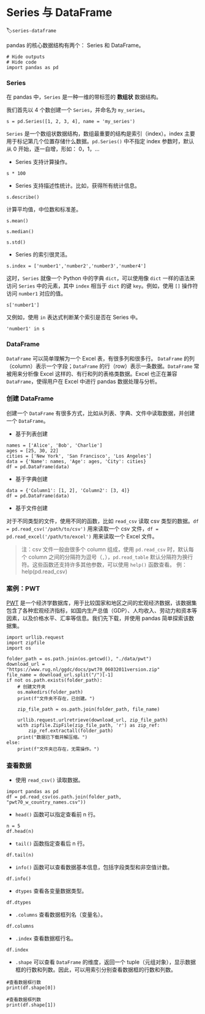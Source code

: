 # Series 与 DataFrame
:label:`series-dataframe`

pandas 的核心数据结构有两个： Series 和 DataFrame。

```{.python .input}
# Hide outputs
# Hide code
import pandas as pd
```

### Series

在 pandas 中，`Series` 是一种一维的带标签的 **数组状** 数据结构。

我们首先以 4 个数创建一个 `Series`，并命名为 `my_series`。

```{.python .input}
s = pd.Series([1, 2, 3, 4], name = 'my_series')
```

`Series` 是一个数组状数据结构，数组最重要的结构是索引（index）。index 主要用于标记第几个位置存储什么数据。`pd.Series()` 中不指定 index 参数时，默认从 0 开始，逐一自增，形如： 0，1，...

- Series 支持计算操作。

```{.python .input}
s * 100
```

- Series 支持描述性统计。比如，获得所有统计信息。

```{.python .input}
s.describe()
```

计算平均值，中位数和标准差。

```{.python .input}
s.mean()
```

```{.python .input}
s.median()
```

```{.python .input}
s.std()
```

- Series 的索引很灵活。

```{.python .input}
s.index = ['number1','number2','number3','number4']
```

这时，`Series` 就像一个 Python 中的字典 `dict`，可以使用像 `dict` 一样的语法来访问 `Series` 中的元素，其中 `index` 相当于 `dict` 的键 `key`。例如，使用 `[]` 操作符访问 `number1` 对应的值。

```{.python .input}
s['number1']
```

又例如，使用 `in` 表达式判断某个索引是否在 Series 中。

```{.python .input}
'number1' in s
```

### DataFrame

`DataFrame` 可以简单理解为一个 Excel 表，有很多列和很多行。
`DataFrame` 的列（column）表示一个字段；`DataFrame` 的行（row）表示一条数据。`DataFrame` 常被用来分析像 Excel 这样的、有行和列的表格类数据。Excel 也正在兼容 `DataFrame`，使得用户在 Excel 中进行 pandas 数据处理与分析。

### 创建 DataFrame

创建一个 `DataFrame` 有很多方式，比如从列表、字典、文件中读取数据，并创建一个 `DataFrame`。

- 基于列表创建

```{.python .input}
names = ['Alice', 'Bob', 'Charlie']
ages = [25, 30, 22]
cities = ['New York', 'San Francisco', 'Los Angeles']
data = {'Name': names, 'Age': ages, 'City': cities}
df = pd.DataFrame(data)
```

- 基于字典创建

```{.python .input}
data = {'Column1': [1, 2], 'Column2': [3, 4]}
df = pd.DataFrame(data)
```

- 基于文件创建

对于不同类型的文件，使用不同的函数，比如 `read_csv` 读取 csv 类型的数据。`df = pd.read_csv('/path/to/csv')` 用来读取一个 csv 文件，`df =  pd.read_excel('/path/to/excel')` 用来读取一个 Excel 文件。

> 注：csv 文件一般由很多个 column 组成，使用 `pd.read_csv` 时，默认每个 column 之间的分隔符为逗号（`,`），`pd.read_table` 默认分隔符为换行符。这些函数还支持许多其他参数，可以使用 `help()` 函数查看。
> 例：help(pd.read_csv)

### 案例：PWT

[PWT](https://www.rug.nl/ggdc/productivity/pwt/) 是一个经济学数据库，用于比较国家和地区之间的宏观经济数据，该数据集包含了各种宏观经济指标，如国内生产总值（GDP）、人均收入、劳动力和资本等因素，以及价格水平、汇率等信息。我们先下载，并使用 pandas 简单探索该数据集。

```{.python .input}
import urllib.request
import zipfile
import os

folder_path = os.path.join(os.getcwd(), "./data/pwt")
download_url = "https://www.rug.nl/ggdc/docs/pwt70_06032011version.zip"
file_name = download_url.split("/")[-1]
if not os.path.exists(folder_path):
    # 创建文件夹
    os.makedirs(folder_path)
    print(f"文件夹不存在，已创建。")

    zip_file_path = os.path.join(folder_path, file_name)

    urllib.request.urlretrieve(download_url, zip_file_path)
    with zipfile.ZipFile(zip_file_path, 'r') as zip_ref:
        zip_ref.extractall(folder_path)
    print("数据已下载并解压缩。")
else:
    print(f"文件夹已存在，无需操作。")
```

### 查看数据

- 使用 `read_csv()` 读取数据。

```{.python .input}
import pandas as pd
df = pd.read_csv(os.path.join(folder_path, "pwt70_w_country_names.csv"))
```

- `head()` 函数可以指定查看前 n 行。

```{.python .input}
n = 5
df.head(n)
```

- `tail()` 函数指定查看后 n 行。

```{.python .input}
df.tail(n)
```

- `info()` 函数可以查看数据基本信息，包括字段类型和非空值计数。

```{.python .input}
df.info()
```

- `dtypes` 查看各变量数据类型。

```{.python .input}
df.dtypes
```

- `.columns` 查看数据框列名（变量名）。

```{.python .input}
df.columns
```

- `.index` 查看数据框行名。

```{.python .input}
df.index
```

- `.shape` 可以查看 `DataFrame` 的维度，返回一个 tuple（元组对象），显示数据框的行数和列数。因此，可以用索引分别查看数据框的行数和列数。

```{.python .input}
#查看数据框行数
print(df.shape[0])

#查看数据框列数
print(df.shape[1])
```



















